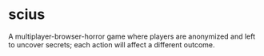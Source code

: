 # scius
A multiplayer-browser-horror game where players are anonymized and left to uncover secrets; each action will affect a different outcome.
